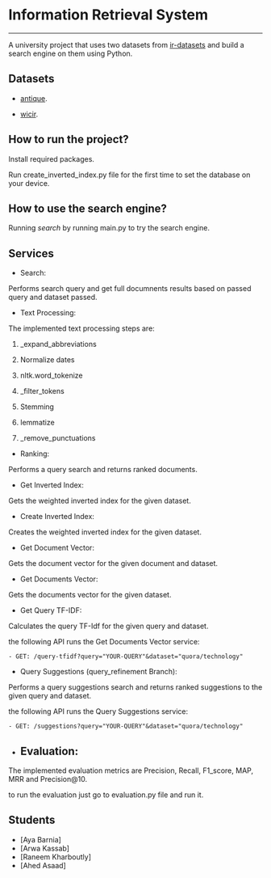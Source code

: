 # Information Retrieval System

***

A university project that uses two datasets from [ir-datasets](https://ir-datasets.com/) and build a search engine on them using Python.

## Datasets

- [antique](https://ir-datasets.com/antique.html#antique/train).

- [wicir](https://ir-datasets.com/wikir.html#wikir/en1k).


## How to run the project?

Install required packages. 

Run create_inverted_index.py file for the first time to set the database on your device.


## How to use the search engine?


Running *search* by running main.py to try the search engine.



## Services


- Search:

Performs search query and get full documnents results based on passed query and dataset passed.



- Text Processing:

The implemented text processing steps are:

1. _expand_abbreviations

2. Normalize dates

2. nltk.word_tokenize

3. _filter_tokens

4. Stemming

5. lemmatize

6. _remove_punctuations


- Ranking:

Performs a query search and returns ranked documents. 



- Get Inverted Index:

Gets the weighted inverted index for the given dataset. 



- Create Inverted Index:

Creates the weighted inverted index for the given dataset. 



- Get Document Vector:

Gets the document vector for the given document and dataset. 



 

- Get Documents Vector:

Gets the documents vector for the given dataset. 



- Get Query TF-IDF:

Calculates the query TF-Idf for the given query and dataset. 

the following API runs the Get Documents Vector service:

    - GET: /query-tfidf?query="YOUR-QUERY"&dataset="quora/technology"

- Query Suggestions (query_refinement Branch):

Performs a query suggestions search and returns ranked suggestions to the given query and dataset.

the following API runs the Query Suggestions service:

    - GET: /suggestions?query="YOUR-QUERY"&dataset="quora/technology"

- ## Evaluation:

The implemented evaluation metrics are Precision, Recall, F1_score, MAP, MRR and Precision@10.

to run the evaluation just go to evaluation.py file and run it.


## Students

- [Aya Barnia]
- [Arwa Kassab]
- [Raneem Kharboutly]
- [Ahed Asaad]
